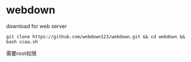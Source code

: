 # webdown
download for web server

<pre><code>git clone https://github.com/webdown123/webdown.git && cd webdown && bash ccaa.sh</code></pre>

需要root权限
